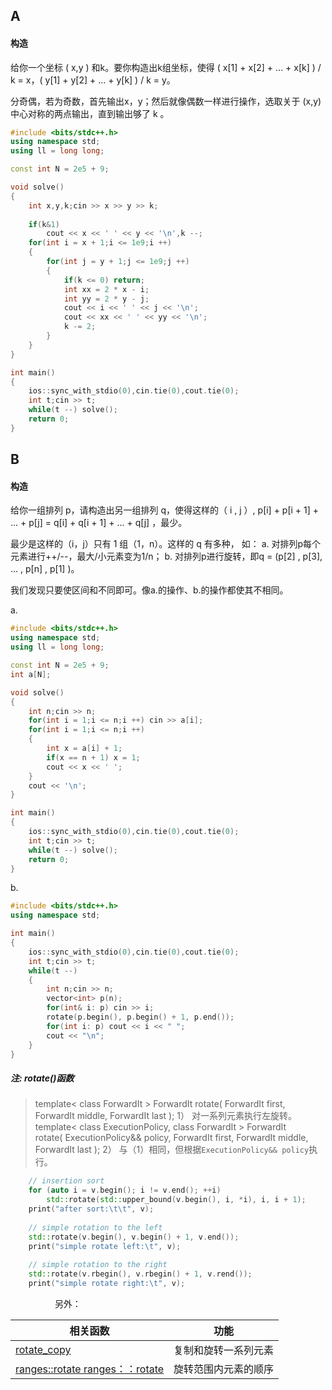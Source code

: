 ## A

#### 构造

给你一个坐标 ( x,y ) 和k。要你构造出k组坐标，使得 ( x[1] + x[2] + ... + x[k] ) / k = x，( y[1] + y[2] + ... + y[k] ) / k = y。

分奇偶，若为奇数，首先输出x，y；然后就像偶数一样进行操作，选取关于 (x,y) 中心对称的两点输出，直到输出够了 k 。

```c++
#include <bits/stdc++.h>
using namespace std;
using ll = long long;

const int N = 2e5 + 9;

void solve()
{
	int x,y,k;cin >> x >> y >> k;
	
	if(k&1) 
		cout << x << ' ' << y << '\n',k --;
	for(int i = x + 1;i <= 1e9;i ++)
	{
		for(int j = y + 1;j <= 1e9;j ++)
		{
			if(k <= 0) return;
			int xx = 2 * x - i;
			int yy = 2 * y - j;
			cout << i << ' ' << j << '\n';
			cout << xx << ' ' << yy << '\n';
			k -= 2;
		}
	}
}

int main()
{
	ios::sync_with_stdio(0),cin.tie(0),cout.tie(0);
	int t;cin >> t;
	while(t --) solve();	
	return 0;
}
```

## B

#### 构造

给你一组排列 p，请构造出另一组排列 q，使得这样的（ i , j ）, p[i] + p[i + 1] + ... + p[j] = q[i] + q[i + 1] + ... + q[j] ，最少。

最少是这样的（i，j）只有 1 组（1，n）。这样的 q 有多种，
如： a. 对排列p每个元素进行++/--，最大/小元素变为1/n；
	b. 对排列p进行旋转，即q = (p[2] , p[3], ... , p[n] , p[1] )。

我们发现只要使区间和不同即可。像a.的操作、b.的操作都使其不相同。

a.
```c++
#include <bits/stdc++.h>
using namespace std;
using ll = long long;

const int N = 2e5 + 9;
int a[N];

void solve()
{
	int n;cin >> n;
	for(int i = 1;i <= n;i ++) cin >> a[i];
	for(int i = 1;i <= n;i ++)
	{
		int x = a[i] + 1;
		if(x == n + 1) x = 1;
		cout << x << ' ';
	}
	cout << '\n';
}

int main()
{
	ios::sync_with_stdio(0),cin.tie(0),cout.tie(0);
	int t;cin >> t;
	while(t --) solve();	
	return 0;
}
```
b.
```c++
#include <bits/stdc++.h>
using namespace std;

int main()
{
	ios::sync_with_stdio(0),cin.tie(0),cout.tie(0);
    int t;cin >> t;
    while(t --)
    {
        int n;cin >> n;
        vector<int> p(n);
        for(int& i: p) cin >> i;
        rotate(p.begin(), p.begin() + 1, p.end());
        for(int i: p) cout << i << " ";
        cout << "\n";
    }
}
```
##### 注: rotate()函数


> template< class ForwardIt >
> ForwardIt rotate( ForwardIt first, ForwardIt middle, ForwardIt last );
> 1） 对一系列元素执行左旋转。
> template< class ExecutionPolicy, class ForwardIt >
> ForwardIt rotate( ExecutionPolicy&& policy,  ForwardIt first, ForwardIt middle, ForwardIt last );
> 2） 与（1）相同，但根据`ExecutionPolicy&& policy`执行。

```c++
    // insertion sort
    for (auto i = v.begin(); i != v.end(); ++i)
        std::rotate(std::upper_bound(v.begin(), i, *i), i, i + 1);
    print("after sort:\t\t", v);
    
    // simple rotation to the left
    std::rotate(v.begin(), v.begin() + 1, v.end());
    print("simple rotate left:\t", v);
 
    // simple rotation to the right
    std::rotate(v.rbegin(), v.rbegin() + 1, v.rend());
    print("simple rotate right:\t", v);
```
                  
另外：

| 相关函数                                                                                                                     | 功能         |
| ------------------------------------------------------------------------------------------------------------------------ | ---------- |
| [rotate_copy](https://en.cppreference.com/w/cpp/algorithm/rotate_copy "cpp/algorithm/rotate copy")                       | 复制和旋转一系列元素 |
| [ranges::rotate ranges：：rotate](https://en.cppreference.com/w/cpp/algorithm/ranges/rotate "cpp/algorithm/ranges/rotate") | 旋转范围内元素的顺序 |
